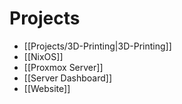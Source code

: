 # Projects

- [[Projects/3D-Printing|3D-Printing]]
- [[NixOS]]
- [[Proxmox Server]]
- [[Server Dashboard]]
- [[Website]]